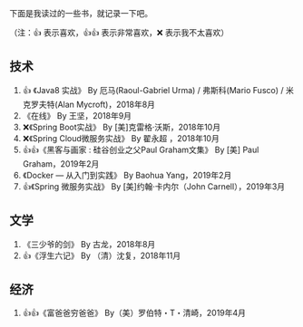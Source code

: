 下面是我读过的一些书，就记录一下吧。

（注：👍 表示喜欢，👍👍 表示非常喜欢，❌ 表示我不太喜欢）

## 技术

1. 👍 《Java8 实战》 By 厄马(Raoul-Gabriel Urma) / 弗斯科(Mario Fusco) / 米克罗夫特(Alan Mycroft)，2018年8月
2. 《在线》 By 王坚，2018年9月
3. ❌《Spring Boot实战》 By [美]克雷格·沃斯，2018年10月
4. ❌《Spring Cloud微服务实战》 By 翟永超 ，2018年10月
5. 👍👍《黑客与画家 : 硅谷创业之父Paul Graham文集》 By [美] Paul Graham，2019年2月
6. 《Docker — 从入门到实践》 By Baohua Yang，2019年2月
7. 👍《Spring 微服务实战》 By [美]约翰·卡内尔（John Carnell），2019年3月

## 文学

1. 《三少爷的剑》 By 古龙，2018年8月
2. 👍《浮生六记》 By （清）沈复，2018年11月

## 经济

1. 👍👍《富爸爸穷爸爸》 By（美）罗伯特・T・清崎，2019年4月

